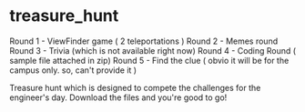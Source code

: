 # treasure_hunt

Round 1 - ViewFinder game ( 2 teleportations )
Round 2 - Memes round
Round 3 - Trivia (which is not available right now)
Round 4 - Coding Round ( sample file attached in zip)
Round 5 - Find the clue ( obvio it will be for the campus only. so, can't provide it )

Treasure hunt which is designed to compete the challenges for the engineer's day.
Download the files and you're good to go!
